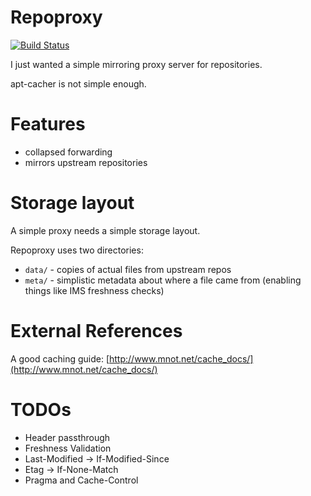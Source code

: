 # Repoproxy

[![Build Status](https://travis-ci.org/neerolyte/repoproxy.png)](https://travis-ci.org/neerolyte/repoproxy)

I just wanted a simple mirroring proxy server for repositories.

apt-cacher is not simple enough.

# Features

 * collapsed forwarding
 * mirrors upstream repositories

# Storage layout

A simple proxy needs a simple storage layout.

Repoproxy uses two directories:

 * `data/` - copies of actual files from upstream repos
 * `meta/` - simplistic metadata about where a file came from (enabling things like IMS freshness checks)

# External References

A good caching guide: [http://www.mnot.net/cache_docs/](http://www.mnot.net/cache_docs/)

# TODOs

 * Header passthrough
 * Freshness Validation
  * Last-Modified -> If-Modified-Since
  * Etag -> If-None-Match
 * Pragma and Cache-Control
